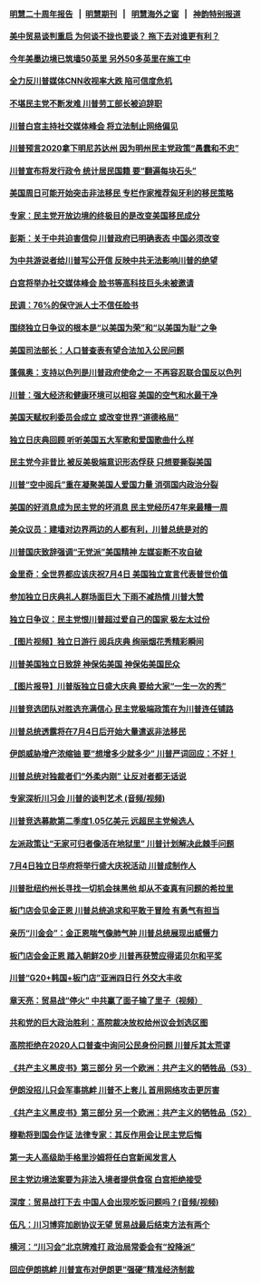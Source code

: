 #### [明慧二十周年报告](https://github.com/gfw-breaker/mh-reports/blob/master/README.md?t=07131237) &nbsp;&nbsp;|&nbsp;&nbsp;[明慧期刊](https://github.com/gfw-breaker/mh-qikan) &nbsp;&nbsp;|&nbsp;&nbsp; [明慧海外之窗](https://github.com/gfw-breaker/mh-news/blob/master/README.md?t=07131237) &nbsp;&nbsp;|&nbsp;&nbsp; [神韵特别报道](https://github.com/gfw-breaker/mh-news/blob/master/shenyun.md?t=07131237) 

#### [美中贸易谈判重启 为何谈不拢也要谈？ 拖下去对谁更有利？](../pages/soh_rdzz/n3028570.md?t=07131237) 

#### [今年美墨边境已筑墙50英里 另外50多英里在施工中](../pages/soh_rdzz/n3027424.md?t=07131237) 

#### [全力反川普媒体CNN收视率大跌 陷可信度危机](../pages/soh_rdzz/n3027859.md?t=07131237) 

#### [不堪民主党不断发难 川普劳工部长被迫辞职](../pages/soh_rdzz/n3027262.md?t=07131237) 

#### [川普白宫主持社交媒体峰会 将立法制止网络偏见](../pages/soh_rdzz/n3025036.md?t=07131237) 

#### [川普预言2020拿下明尼苏达州 因为明州民主党政策“愚蠢和不忠”](../pages/soh_rdzz/n3026773.md?t=07131237) 

#### [川普宣布将发行政令 统计居民国籍 要“翻遍每块石头”](../pages/soh_rdzz/n3025609.md?t=07131237) 

#### [美国周日可能开始突击非法移民 专栏作家推荐匈牙利的移民策略](../pages/soh_rdzz/n3024997.md?t=07131237) 

#### [专家：民主党开放边境的终极目的是改变美国移民成分](../pages/soh_rdzz/n3024496.md?t=07131237) 

#### [彭斯：关于中共迫害信仰 川普政府已明确表态 中国必须改变](../pages/soh_rdzz/n3024217.md?t=07131237) 

#### [为中共游说者给川普写公开信 反映中共无法影响川普的绝望](../pages/soh_rdzz/n3022729.md?t=07131237) 

#### [白宫将举办社交媒体峰会 脸书等高科技巨头未被邀请](../pages/soh_rdzz/n3021691.md?t=07131237) 

#### [民调：76%的保守派人士不信任脸书](../pages/soh_rdzz/n3020008.md?t=07131237) 

#### [围绕独立日争议的根本是“以美国为荣”和“以美国为耻”之争](../pages/soh_rdzz/n3019897.md?t=07131237) 

#### [美国司法部长：人口普查表有望合法加入公民问题](../pages/soh_rdzz/n3019801.md?t=07131237) 

#### [蓬佩奥：支持以色列是川普政府使命之一 不再容忍联合国反以色列](../pages/soh_rdzz/n3018883.md?t=07131237) 

#### [川普：强大经济和健康环境可以相容 美国的空气和水最干净](../pages/soh_rdzz/n3019192.md?t=07131237) 

#### [美国天赋权利委员会成立 或改变世界“道德格局”](../pages/soh_rdzz/n3017140.md?t=07131237) 

#### [独立日庆典回顾  听听美国五大军歌和爱国歌曲什么样](../pages/soh_rdzz/n3017071.md?t=07131237) 

#### [民主党今非昔比 被反美极端意识形态俘获 只想要撕裂美国](../pages/soh_rdzz/n3016297.md?t=07131237) 

#### [川普“空中阅兵”重在凝聚美国人爱国力量 消弭国内政治分裂](../pages/soh_rdzz/n3014812.md?t=07131237) 

#### [美国的好消息成为民主党的坏消息 民主党经历47年来最糟一周](../pages/soh_rdzz/n3014473.md?t=07131237) 

#### [美众议员：建墙对边界两边的人都有利，川普总统是对的](../pages/soh_rdzz/n3010873.md?t=07131237) 

#### [川普国庆致辞强调“无党派”美国精神 左媒妄断不攻自破](../pages/soh_rdzz/n3010282.md?t=07131237) 

#### [金里奇：全世界都应该庆祝7月4日 美国独立宣言代表普世价值](../pages/soh_rdzz/n3010624.md?t=07131237) 

#### [参加独立日庆典礼人群场面巨大 下雨不减热情 川普大赞](../pages/soh_rdzz/n3010462.md?t=07131237) 

#### [独立日争议：民主党恨川普超过爱自己的国家 极左太过份](../pages/soh_rdzz/n3010033.md?t=07131237) 

#### [【图片视频】独立日游行 阅兵庆典 绚丽烟花秀精彩瞬间](../pages/soh_rdzz/n3009247.md?t=07131237) 

#### [川普美国独立日致辞  神保佑美国 神保佑美国民众](../pages/soh_rdzz/n3008608.md?t=07131237) 

#### [【图片报导】川普版独立日盛大庆典 要给大家“一生一次的秀”](../pages/soh_rdzz/n3007162.md?t=07131237) 

#### [川普竞选团队对胜选充满信心  民主党极端政策在为川普连任铺路](../pages/soh_rdzz/n3005377.md?t=07131237) 

#### [川普总统透露将在7月4日后开始大量遣返非法移民](../pages/soh_rdzz/n3005692.md?t=07131237) 

#### [伊朗威胁增产浓缩铀  要“想增多少就多少” 川普严词回应：不好！](../pages/soh_rdzz/n3005422.md?t=07131237) 

#### [川普总统对独裁者们“外柔内刚” 让反对者都无话说](../pages/soh_rdzz/n3005188.md?t=07131237) 

#### [专家深析川习会 川普的谈判艺术 (音频/视频)](../pages/soh_rdzz/n3005152.md?t=07131237) 

#### [川普竞选募款第二季度1.05亿美元 远超民主党候选人](../pages/soh_rdzz/n3002758.md?t=07131237) 

#### [左派政策让“无家可归者像活在地狱里” 川普计划解决此棘手问题](../pages/soh_rdzz/n3002434.md?t=07131237) 

#### [7月4日独立日华府将举行盛大庆祝活动 川普成制作人](../pages/soh_rdzz/n3000574.md?t=07131237) 

#### [川普批纽约州长寻找一切机会抹黑他 却从不查真有问题的希拉里](../pages/soh_rdzz/n3000256.md?t=07131237) 

#### [板门店会见金正恩 川普总统追求和平敢于冒险 有勇气有担当](../pages/soh_rdzz/n3000133.md?t=07131237) 

#### [亲历“川金会”：金正恩喘气像肺气肿 川普总统展现出威慑力](../pages/soh_rdzz/n2999902.md?t=07131237) 

#### [板门店会金正恩 踏入朝鲜20步 川普再获赞应得诺贝尔和平奖](../pages/soh_rdzz/n2997730.md?t=07131237) 

#### [川普“G20+韩国+板门店”亚洲四日行 外交大丰收](../pages/soh_rdzz/n2996494.md?t=07131237) 

#### [章天亮：贸易战“停火” 中共赢了面子输了里子（视频）](../pages/soh_rdzz/n2996230.md?t=07131237) 

#### [共和党的巨大政治胜利：高院裁决放权给州议会划选区图](../pages/soh_rdzz/n2993983.md?t=07131237) 

#### [高院拒绝在2020人口普查中询问公民身份问题 川普斥其太荒谬](../pages/soh_rdzz/n2993275.md?t=07131237) 

#### [《共产主义黑皮书》第三部分 另一个欧洲：共产主义的牺牲品（53）](../pages/soh_rdzz/n2992063.md?t=07131237) 

#### [伊朗没招儿只会军事挑衅  川普不上套儿  首用网络攻击更厉害](../pages/soh_rdzz/n2988637.md?t=07131237) 

#### [《共产主义黑皮书》第三部分 另一个欧洲：共产主义的牺牲品（52）](../pages/soh_rdzz/n2988610.md?t=07131237) 

#### [穆勒将到国会作证 法律专家：其反作用会让民主党后悔](../pages/soh_rdzz/n2988073.md?t=07131237) 

#### [第一夫人高级助手格里沙姆将任白宫新闻发言人](../pages/soh_rdzz/n2985901.md?t=07131237) 

#### [民主党边境法案要为非法入境者提供食宿 白宫拒绝接受](../pages/soh_rdzz/n2985634.md?t=07131237) 

#### [深度：贸易战打下去 中国人会出现吃饭问题吗？(音频/视频)](../pages/soh_rdzz/n2984884.md?t=07131237) 

#### [伍凡：川习博弈加剧协议无望 贸易战最后结束方法有两个](../pages/soh_rdzz/n2984062.md?t=07131237) 

#### [横河：“川习会”北京牌难打 政治局常委会有“投降派”](../pages/soh_rdzz/n2983423.md?t=07131237) 

#### [回应伊朗挑衅 川普宣布对伊朗更“强硬”精准经济制裁](../pages/soh_rdzz/n2983075.md?t=07131237) 

